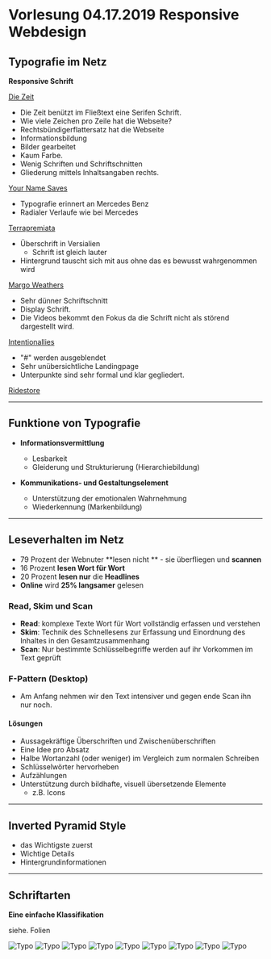# Vorlesung 04.17.2019 Responsive Webdesign

## Typografie im Netz
**Responsive Schrift**

[Die Zeit](https://www.zeit.de/politik/deutschland/2019-04/abschiebung-asylbewerber-abschiebeanstalt-nrw-bueren-nicolas-rinoesl-geordnete-rueckkehr-gesetz-horst-seehofer)

- Die Zeit benützt im Fließtext eine Serifen Schrift.
- Wie viele Zeichen pro Zeile hat die Webseite?
- Rechtsbündigerflattersatz hat die Webseite
- Informationsbildung
- Bilder gearbeitet
- Kaum Farbe.
- Wenig Schriften und Schriftschnitten
- Gliederung mittels Inhaltsangaben rechts.
  

[Your Name Saves](http://yournamesaves.org/)

- Typografie erinnert an Mercedes Benz
- Radialer Verlaufe wie bei Mercedes 

[Terrapremiata](http://www.terrapremiata.it/)

- Überschrift in Versialien 
  - Schrift ist gleich lauter
- Hintergrund tauscht sich mit aus ohne das es bewusst wahrgenommen wird

[Margo Weathers](http://www.margoweathers.com/)

- Sehr dünner Schriftschnitt
- Display Schrift. 
- Die Videos bekommt den Fokus da die Schrift nicht als störend dargestellt wird.
  
[Intentionallies](http://www.intentionallies.co.jp/)
- "#" werden ausgeblendet
- Sehr unübersichtliche Landingpage 
- Unterpunkte sind sehr formal und klar gegliedert.

[Ridestore](https://www.ridestore.de/)


<hr>

## Funktione von Typografie

- **Informationsvermittlung**
  - Lesbarkeit
  - Gleiderung und Strukturierung (Hierarchiebildung)

- **Kommunikations- und Gestaltungselement**
  - Unterstützung der emotionalen Wahrnehmung
  - Wiederkennung (Markenbildung)

<hr>

## Leseverhalten im Netz

- 79 Prozent der Webnuter **lesen nicht ** - sie überfliegen und **scannen**
- 16 Prozent **lesen Wort für Wort**
- 20 Prozent **lesen nur** die **Headlines**
- **Online** wird **25% langsamer** gelesen


### Read, Skim und Scan

- **Read**: komplexe Texte Wort für Wort vollständig erfassen und verstehen
- **Skim**: Technik des Schnellesens zur Erfassung und Einordnung des Inhaltes in den Gesamtzusammenhang
- **Scan**: Nur bestimmte Schlüsselbegriffe werden auf ihr Vorkommen im Text geprüft

### F-Pattern (Desktop)

- Am Anfang nehmen wir den Text intensiver und gegen ende Scan ihn nur noch.

#### Lösungen

- Aussagekräftige Überschriften und Zwischenüberschriften
- Eine Idee pro Absatz
- Halbe Wortanzahl (oder weniger) im Vergleich zum normalen Schreiben
- Schlüsselwörter hervorheben
- Aufzählungen 
- Unterstützung durch bildhafte, visuell übersetzende Elemente 
  - z.B. Icons 

<hr>

## Inverted Pyramid Style
 
 - das Wichtigste zuerst
 - Wichtige Details
 - Hintergrundinformationen

<hr>

## Schriftarten
**Eine einfache Klassifikation**

siehe. Folien 

![Typo](./img/04_17/vorlesung_1.png "Typo") 
![Typo](./img/04_17/vorlesung_2.png "Typo") 
![Typo](./img/04_17/vorlesung_3.png "Typo") 
![Typo](./img/04_17/vorlesung_4.png "Typo") 
![Typo](./img/04_17/vorlesung_5.png "Typo") 
![Typo](./img/04_17/vorlesung_6.png "Typo") 
![Typo](./img/04_17/vorlesung_7.png "Typo") 
![Typo](./img/04_17/vorlesung_8.png "Typo") 
![Typo](./img/04_17/vorlesung_9.png "Typo") 

